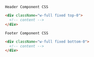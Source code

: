 `Header Component CSS`
```html
<div className="w-full fixed top-0">
  <!-- content -->
</div>
```

`Footer Component CSS`
```html
<div className="w-full fixed bottom-0">
  <!-- content -->
</div>
```